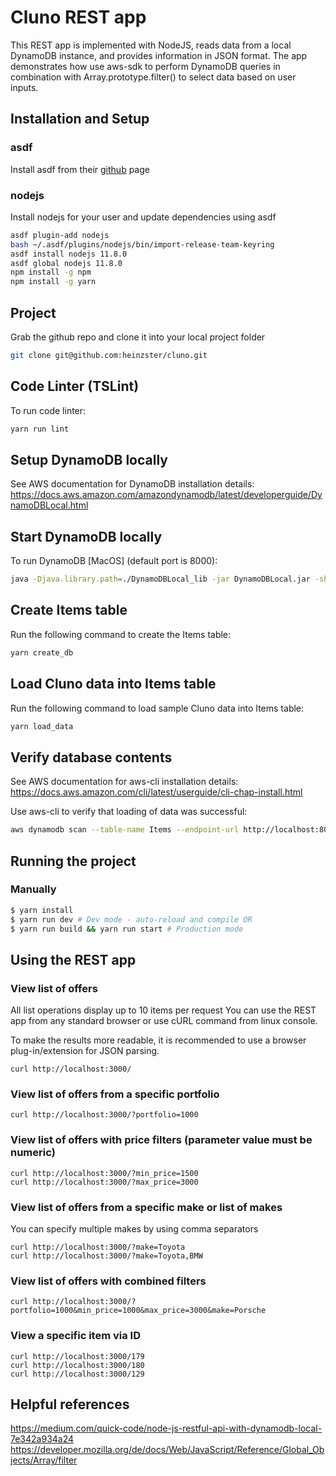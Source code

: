 # Cluno REST app
This REST app is implemented with NodeJS, reads data from a local DynamoDB instance, and provides information in JSON format.
The app demonstrates how use aws-sdk to perform DynamoDB queries in combination with Array.prototype.filter() to select data based on user inputs.

## Installation and Setup

### asdf

Install asdf from their [github](https://github.com/asdf-vm/asdf.git) page

### nodejs

Install nodejs for your user and update dependencies using asdf

```bash
asdf plugin-add nodejs
bash ~/.asdf/plugins/nodejs/bin/import-release-team-keyring
asdf install nodejs 11.8.0
asdf global nodejs 11.8.0
npm install -g npm
npm install -g yarn
```

## Project

Grab the github repo and clone it into your local project folder

```bash
git clone git@github.com:heinzster/cluno.git
```

## Code Linter (TSLint)

To run code linter:
```bash
yarn run lint
```

## Setup DynamoDB locally

See AWS documentation for DynamoDB installation details:
https://docs.aws.amazon.com/amazondynamodb/latest/developerguide/DynamoDBLocal.html


## Start DynamoDB locally
To run DynamoDB [MacOS] (default port is 8000):
```bash
java -Djava.library.path=./DynamoDBLocal_lib -jar DynamoDBLocal.jar -sharedDb
```

## Create Items table

Run the following command to create the Items table:
```bash
yarn create_db
```

## Load Cluno data into Items table

Run the following command to load sample Cluno data into Items table:
```bash
yarn load_data
```

## Verify database contents

See AWS documentation for aws-cli installation details:
https://docs.aws.amazon.com/cli/latest/userguide/cli-chap-install.html

Use aws-cli to verify that loading of data was successful:
```bash
aws dynamodb scan --table-name Items --endpoint-url http://localhost:8000
```


## Running the project

### Manually

```bash
$ yarn install
$ yarn run dev # Dev mode - auto-reload and compile OR
$ yarn run build && yarn run start # Production mode
```

## Using the REST app

### View list of offers

All list operations display up to 10 items per request
You can use the REST app from any standard browser or use cURL command from linux console.

To make the results more readable, it is recommended to use a browser plug-in/extension for JSON parsing.

```
curl http://localhost:3000/
```

### View list of offers from a specific portfolio

```
curl http://localhost:3000/?portfolio=1000
```

### View list of offers with price filters (parameter value must be numeric)

```
curl http://localhost:3000/?min_price=1500
curl http://localhost:3000/?max_price=3000
```

### View list of offers from a specific make or list of makes
You can specify multiple makes by using comma separators

```
curl http://localhost:3000/?make=Toyota
curl http://localhost:3000/?make=Toyota,BMW
```

### View list of offers with combined filters

```
curl http://localhost:3000/?portfolio=1000&min_price=1000&max_price=3000&make=Porsche
```

### View a specific item via ID

```
curl http://localhost:3000/179
curl http://localhost:3000/180
curl http://localhost:3000/129
```

## Helpful references

https://medium.com/quick-code/node-js-restful-api-with-dynamodb-local-7e342a934a24
https://developer.mozilla.org/de/docs/Web/JavaScript/Reference/Global_Objects/Array/filter
